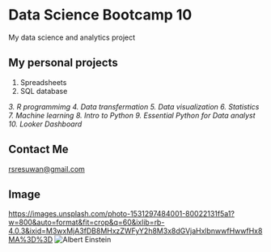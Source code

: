 # Data Science Bootcamp 10 
My data science and analytics project

## My personal projects
1. Spreadsheets
2. SQL database

_3. R programmimg_
_4. Data transfermation_
_5. Data visualization_
_6. Statistics_
_7. Machine learning_
_8. Intro to Python_
_9. Essential Python for Data analyst_
_10. Looker Dashboard_

## Contact Me
rsresuwan@gmail.com

## Image 

https://images.unsplash.com/photo-1531297484001-80022131f5a1?w=800&auto=format&fit=crop&q=60&ixlib=rb-4.0.3&ixid=M3wxMjA3fDB8MHxzZWFyY2h8M3x8dGVjaHxlbnwwfHwwfHx8MA%3D%3D
![Albert Einstein](https://upload.wikimedia.org/wikipedia/commons/3/3e/Einstein_1921_by_F_Schmutzer_-_restoration.jpg)
